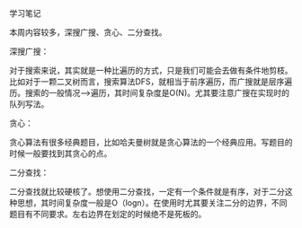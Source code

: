 学习笔记

本周内容较多，深搜广搜、贪心、二分查找。

深搜广搜：

​		对于搜索来说，其实就是一种比遍历的方式，只是我们可能会去做有条件地剪枝。比如对于一颗二叉树而言，搜索算法DFS，就相当于前序遍历，而广搜就是层序遍历。搜索的一般情况-->遍历，其时间复杂度是O(N)。尤其要注意广搜在实现时的队列写法。

贪心：

​		贪心算法有很多经典题目，比如哈夫曼树就是贪心算法的一个经典应用。写题目的时候一般要找到其贪心的点。

二分查找：

​		二分查找就比较硬核了。想使用二分查找，一定有一个条件就是有序，对于二分这种思想，其时间复杂度一般是O（logn）。在使用时尤其要关注二分的边界，不同题目有不同要求。左右边界在划定的时候绝不是死板的。